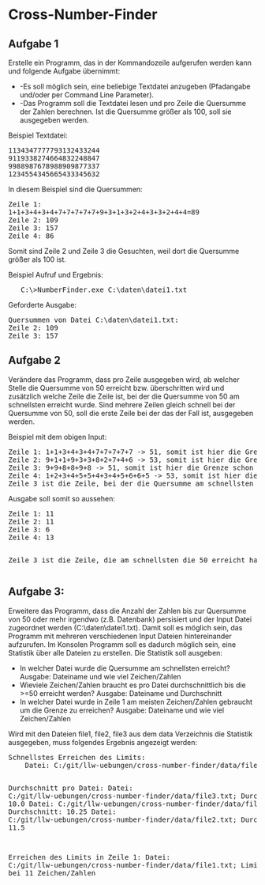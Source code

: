 <h1>Cross-Number-Finder</h1>

<h2>Aufgabe 1</h2>
<p>
Erstelle ein Programm, das in der Kommandozeile aufgerufen werden kann und folgende Aufgabe übernimmt:
<ul>
<li> -Es soll möglich sein, eine beliebige Textdatei anzugeben (Pfadangabe und/oder per Command Line Parameter).</li>
<li> -Das Programm soll die Textdatei lesen und pro Zeile die Quersumme der Zahlen berechnen. Ist die Quersumme größer als 100, soll sie ausgegeben werden.
</ul>

<p>
Beispiel Textdatei:
<pre>
1134347777793132433244
9119338274664832248847
9988987678988909877337
1234554345665433345632
</pre>
In diesem Beispiel sind die Quersummen: 
<pre>
Zeile 1: 
1+1+3+4+3+4+7+7+7+7+7+9+3+1+3+2+4+3+3+2+4+4=89
Zeile 2: 109
Zeile 3: 157
Zeile 4: 86
</pre>
Somit sind Zeile 2 und Zeile 3 die Gesuchten, weil dort die Quersumme größer als 100 ist.
</p>
<p>
Beispiel Aufruf und Ergebnis:
<pre>
   C:\>NumberFinder.exe C:\daten\datei1.txt
</pre>
Geforderte Ausgabe:
<pre>
Quersummen von Datei C:\daten\datei1.txt:
Zeile 2: 109
Zeile 3: 157
</pre>

</p>
</p>

<h2>Aufgabe 2</h2>
<p>
Verändere das Programm, dass pro Zeile ausgegeben wird, ab welcher Stelle die Quersumme von 50 erreicht bzw. überschritten wird und zusätzlich welche Zeile die Zeile ist, bei der die Quersumme von 50 
am schnellsten erreicht wurde. Sind mehrere Zeilen gleich schnell bei der Quersumme von 50, soll die erste Zeile bei der das der Fall ist, ausgegeben werden.
<p>
Beispiel mit dem obigen Input:
<pre>
Zeile 1: 1+1+3+4+3+4+7+7+7+7+7 -> 51, somit ist hier die Grenze überschritten und das sind somit 11 Zahlen: Ergebnis somit 11
Zeile 2: 9+1+1+9+3+3+8+2+7+4+6 -> 53, somit ist hier die Grenze auch bei 11 Zahlen überschritten: Ergegebnis somit auch 11
Zeile 3: 9+9+8+8+9+8 -> 51, somit ist hier die Grenze schon nach 6 Zahlen überschritten: Ergebnis 6
Zeile 4: 1+2+3+4+5+5+4+3+4+5+6+6+5 -> 53, somit ist hier die Grenze nach 13 Zahlen überschritten: Ergebnis somit 13
Zeile 3 ist die Zeile, bei der die Quersumme am schnellsten erreicht wurde.
</pre>
Ausgabe soll somit so aussehen:
<pre>
Zeile 1: 11
Zeile 2: 11
Zeile 3: 6
Zeile 4: 13

Zeile 3 ist die Zeile, die am schnellsten die 50 erreicht hat
</pre>
</p>
</p>
<h2>Aufgabe 3:</h2>
<p>
Erweitere das Programm, dass die Anzahl der Zahlen bis zur Quersumme von 50 oder mehr irgendwo (z.B. Datenbank) persisiert und der Input Datei zugeordnet werden (C:\daten\datei1.txt). Damit soll es möglich sein, das Programm mit mehreren verschiedenen Input Dateien hintereinander aufzurufen.
Im Konsolen Programm soll es dadurch möglich sein, eine Statistik über alle Dateien zu erstellen. Die Statistik soll ausgeben:<br>
<ul>
<li>In welcher Datei wurde die Quersumme am schnellsten erreicht? Ausgabe: Dateiname und wie viel Zeichen/Zahlen</li>
<li>Wieviele Zeichen/Zahlen braucht es pro Datei durchschnittlich bis die >=50 erreicht werden? Ausgabe: Dateiname und Durchschnitt</li>
<li>In welcher Datei wurde in Zeile 1 am meisten Zeichen/Zahlen gebraucht um die Grenze zu erreichen? Ausgabe: Dateiname und wie viel Zeichen/Zahlen</li>
</ul>
Wird mit den Dateien file1, file2, file3 aus dem data Verzeichnis die Statistik ausgegeben, muss folgendes Ergebnis angezeigt werden:
<pre>
Schnellstes Erreichen des Limits:
	Datei: C:/git/llw-uebungen/cross-number-finder/data/file1.txt; Limit erreicht bei 6 Zeichen/Zahlen

Durchschnitt pro Datei:
	Datei: C:/git/llw-uebungen/cross-number-finder/data/file3.txt; Durchschnitt: 10.0
	Datei: C:/git/llw-uebungen/cross-number-finder/data/file1.txt; Durchschnitt: 10.25
	Datei: C:/git/llw-uebungen/cross-number-finder/data/file2.txt; Durchschnitt: 11.5

Erreichen des Limits in Zeile 1:
	Datei: C:/git/llw-uebungen/cross-number-finder/data/file1.txt; Limit erreicht bei 11 Zeichen/Zahlen
</pre>
</p>
